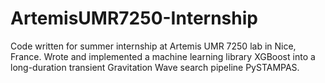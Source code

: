 # ArtemisUMR7250-Internship
Code written for summer internship at Artemis UMR 7250 lab in Nice, France. 
Wrote and implemented a machine learning library XGBoost into a long-duration transient Gravitation Wave search pipeline PySTAMPAS.
